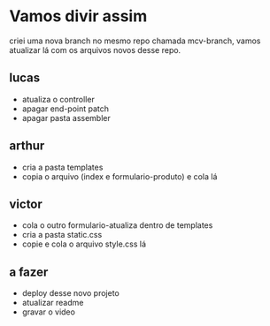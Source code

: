 # Vamos divir assim
criei uma nova branch no mesmo repo chamada mcv-branch, vamos atualizar lá com os arquivos novos desse repo.


## lucas
- atualiza o controller
- apagar end-point patch
- apagar pasta assembler

## arthur 
- cria a pasta templates
- copia o arquivo (index e formulario-produto) e cola lá

## victor
- cola o outro formulario-atualiza dentro de templates
- cria a pasta static.css
- copie e cola o arquivo style.css lá

## a fazer

- deploy desse novo projeto
- atualizar readme
- gravar o video
